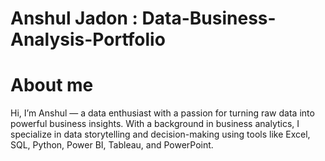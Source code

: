 # Anshul Jadon : Data-Business-Analysis-Portfolio
# About me
Hi, I’m Anshul — a data enthusiast with a passion for turning raw data into powerful business insights.
With a background in business analytics, I specialize in data storytelling and decision-making using tools like 
Excel, SQL, Python, Power BI, Tableau, and PowerPoint.
